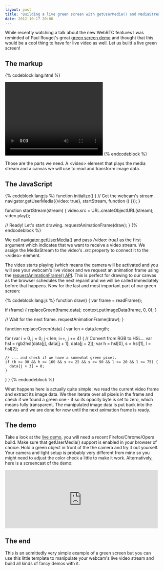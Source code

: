 ```yaml
---
layout: post
title: "Building a live green screen with getUserMedia() and MediaStreams"
date: 2012-10-17 20:00
---
```


While recently watching a talk about the new WebRTC features I was reminded of
Paul Rouget's great
[green screen demo](https://developer.mozilla.org/samples/video/chroma-key/index.xhtml)
and thought that this would be a cool thing to have for live video as well.
Let us build a live green screen!

## The markup

{% codeblock lang:html %}
<body>
  <video id="v" width="320" height="240"></video>
  <canvas id="c" width="320" height="240"></canvas>
</body>
{% endcodeblock %}

Those are the parts we need. A <video\> element that plays the media stream
and a canvas we will use to read and transform image data.

## The JavaScript

{% codeblock lang:js %}
function initialize() {
  // Get the webcam's stream.
  navigator.getUserMedia({video: true}, startStream, function () {});
}

function startStream(stream) {
  video.src = URL.createObjectURL(stream);
  video.play();

  // Ready! Let's start drawing.
  requestAnimationFrame(draw);
}
{% endcodeblock %}

We call [navigator.getUserMedia()](https://developer.mozilla.org/en-US/docs/WebRTC/navigator.getUserMedia)
and pass *{video: true}* as the first argument which indicates that we want to
receive a video stream. We assign the MediaStream to the video's *.src* property
to connect it to the <video\> element.

The video starts playing (which means the camera will be activated and you will
see your webcam's live video) and we request an animation frame using the
[requestAnimationFrame() API](https://developer.mozilla.org/en-US/docs/DOM/window.requestAnimationFrame).
This is perfect for drawing to our canvas as the browser schedules the next
repaint and we will be called immediately before that happens. Now for the last
and most important part of our green screen:

{% codeblock lang:js %}
function draw() {
  var frame = readFrame();

  if (frame) {
    replaceGreen(frame.data);
    context.putImageData(frame, 0, 0);
  }

  // Wait for the next frame.
  requestAnimationFrame(draw);
}

function replaceGreen(data) {
  var len = data.length;

  for (var i = 0, j = 0; j < len; i++, j += 4) {
    // Convert from RGB to HSL...
    var hsl = rgb2hsl(data[j], data[j + 1], data[j + 2]);
    var h = hsl[0], s = hsl[1], l = hsl[2];

    // ... and check if we have a somewhat green pixel.
    if (h >= 90 && h <= 160 && s >= 25 && s <= 90 && l >= 20 && l <= 75) {
      data[j + 3] = 0;
    }
  }
}
{% endcodeblock %}

What happens here is actually quite simple: we read the current video frame and
extract its image data. We then iterate over all pixels in the frame and check
if we found a green one - if so its opacity byte is set to zero, which means
fully transparent. The manipulated image data is put back into the canvas and
we are done for now until the next animation frame is ready.

## The demo

Take a look at the [live demo](/demos/green-screen/), you will need a recent
Firefox/Chrome/Opera build. Make sure that getUserMedia() support is enabled
in your browser of choice. Hold a green object in front of the the camera and
try it out yourself. Your camera and light setup is probably very different
from mine so you might need to adjust the color check a little to make it work.
Alternatively, here is a screencast of the demo:

<iframe class="embed"
 src="http://player.vimeo.com/video/51593914?title=1&amp;byline=1&amp;portrait=1"
 width="500" height="191" frameborder="0"
 webkitAllowFullScreen mozallowfullscreen allowFullScreen></iframe>

## The end

This is an admittedly very simple example of a green screen but you can use
this little template to manipulate your webcam's live video stream and build all
kinds of fancy demos with it.
